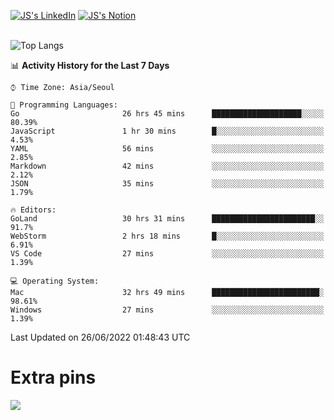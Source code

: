 
[![JS's LinkedIn](https://img.shields.io/badge/LinkedIn-blue?style=for-the-badge&logo=linkedin)](https://www.linkedin.com/in/jaeseung-lee-5a2a32139/) 
[![JS's Notion](https://img.shields.io/badge/Notion-black?style=for-the-badge&logo=notion)](https://bit.ly/ljswiki1) <br><br>
<!-- ![JS's GitHub stats](https://github-readme-stats-lemon-five.vercel.app/api?username=tkxkd0159&hide=contribs,prs,stars,issues&show_icons=true&theme=react&include_all_commits=true)   -->
![Top Langs](https://github-readme-stats-lemon-five.vercel.app/api/top-langs/?username=tkxkd0159&layout=compact&hide=jupyter%20notebook,scss,html,css&langs_count=10)  


<!--START_SECTION:waka-->
📊 **Activity History for the Last 7 Days** 

```text
⌚︎ Time Zone: Asia/Seoul

💬 Programming Languages: 
Go                       26 hrs 45 mins      ████████████████████░░░░░   80.39% 
JavaScript               1 hr 30 mins        █░░░░░░░░░░░░░░░░░░░░░░░░   4.53% 
YAML                     56 mins             ░░░░░░░░░░░░░░░░░░░░░░░░░   2.85% 
Markdown                 42 mins             ░░░░░░░░░░░░░░░░░░░░░░░░░   2.12% 
JSON                     35 mins             ░░░░░░░░░░░░░░░░░░░░░░░░░   1.79%

🔥 Editors: 
GoLand                   30 hrs 31 mins      ███████████████████████░░   91.7% 
WebStorm                 2 hrs 18 mins       █░░░░░░░░░░░░░░░░░░░░░░░░   6.91% 
VS Code                  27 mins             ░░░░░░░░░░░░░░░░░░░░░░░░░   1.39%

💻 Operating System: 
Mac                      32 hrs 49 mins      ████████████████████████░   98.61% 
Windows                  27 mins             ░░░░░░░░░░░░░░░░░░░░░░░░░   1.39%

```


 Last Updated on 26/06/2022 01:48:43 UTC
<!--END_SECTION:waka-->

# Extra pins
<!-- <a href="https://github.com/tkxkd0159/go-chain">
  <img align="center" src="https://github-readme-stats-lemon-five.vercel.app/api/pin/?username=tkxkd0159&repo=go-chain&theme=react" />
</a> -->
<a href="https://github.com/tkxkd0159/dsalgo">
  <img align="center" src="https://github-readme-stats-lemon-five.vercel.app/api/pin/?username=tkxkd0159&repo=dsalgo&theme=react" />
</a>

<!---
- 🔭 I’m currently working on ...
- 🌱 I’m currently learning blockchain and distributed network
- 👯 I’m looking to collaborate on ...
- 🤔 I’m looking for help with ...
- 💬 Ask me about ...
- 📫 How to reach me: ...
- 😄 Pronouns: ...
- ⚡ Fun fact: ...
-->
